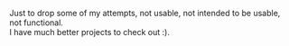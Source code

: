 Just to drop some of my attempts, not usable, not intended to be usable, not functional.  
I have much better projects to check out :).